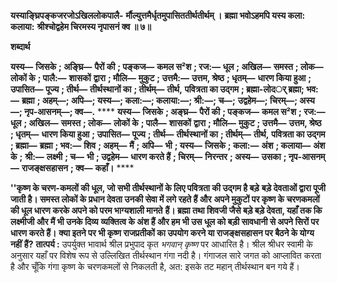 **यस्याङ्घ्रिपङ्कजरजोऽखिललोकपालै-** **र्मौल्युत्तमैर्धृतमुपासिततीर्थतीर्थम् ।** **ब्रह्मा भवोऽहमपि यस्य कला: कलाया:** **श्रीश्चोद्वहेम चिरमस्य नृपासनं क्व ॥ ७॥** 

**शब्दार्थ** 

**यस्य—** **जिसके** **; अङ्घ्रि—** **पैरों की** **; पङ्कज—** **कमल स²श** **; रज:—** **धूल** **; अखिल—** **समस्त** **; लोक—** **लोकों के** **; पालै:—** **शासकों** **द्वारा** **; मौलि—** **मुकुट** **; उत्तमै:—** **उत्तम, श्रेष्ठ** **; धृतम्—** **धारण किया हुआ** **; उपासित—** **पूज्य** **; तीर्थ—** **तीर्थस्थानों का** **; तीर्थम्—** **तीर्थ,** **पवित्रता का उद्गम** **; ब्रह्मा-लोदर्् ब्रह्मा; भव:—** **ब्रह्मा** **; अहम्—; अपि—; यस्य—; कला:—; कलाया:—; श्री:—; च—;** **उद्वहेम—; चिरम्—; अस्य—; नृप-आसनम्—; क्व—.** **** **यस्य—** **जिसके** **; अङ्घ्र—** **पैरों की** **; पङ्कज—** **कमल स²श** **; रज:—** **धूल** **; अखिल—** **समस्त** **; लोक—** **लोकों के** **; पालै—** **शासकों** **द्वारा** **; मौलि—** **मुकुट** **; उत्तमै—** **उत्तम, श्रेष्ठ** **; धृतम्—** **धारण किया हुआ** **; उपासित—** **पूज्य** **; तीर्थ—** **तीर्थस्थानों का** **; तीर्थम्—** **तीर्थ,** **पवित्रता का उद्गम** **; ब्रह्मा—** **ब्रह्मा** **; भव:—** **शिव** **; अहम्—** **मैं** **; अपि—** **भी** **; यस्य—** **जिसके** **; कला:—** **अंश** **; कलाया—** **अंश के** **;** **श्री:—** **लक्ष्मी** **; च—** **भी** **; उद्वहेम—** **धारण करते हैं** **; चिरम्—** **निरन्तर** **; अस्य—** **उसका** **; नृप-आसनम्—** **राजङ्क्षसहासन** **; क्व—** **कहाँ।** **** 

**''कृष्ण के चरण-कमलों की धूल, जो सभी तीर्थस्थानों के लिए पवित्रता की उद्गम है बड़े** **बड़े देवताओं द्वारा पूजी जाती है। समस्त लोकों के प्रधान देवता उनकी सेवा में लगे रहते हैं और** **अपने मुकुटों पर कृष्ण के चरणकमलों की धूल धारण करके अपने को परम भाग्यशाली मानते** **हैं। ब्रह्मा तथा शिवजी जैसे बड़े बड़े देवता, यहाँ तक कि लक्ष्मीजी और मैं भी उनके दिव्य** **व्यक्तित्व के अंश हैं और हम भी उस धूल को बड़ी सावधानी से अपने सिरों पर धारण करते हैं।** **क्या इतने पर भी कृष्ण राजप्रतीकों का उपयोग करने या राजङ्क्षसहासन पर बैठने के योग्य नहीं** **हैं?** **तात्पर्य :** उपर्युक्त भावार्थ श्रील प्रभुपाद कृत *भगवान् कृष्ण* पर आधारित है। श्रील श्रीधर स्वामी के अनुसार यहाँ पर विशेष रूप से उल्लिखित तीर्थस्थान गंगा नदी है। गंगाजल सारे जगत को आप्लावित करता है और चूँकि गंगा कृष्ण के चरणकमलों से निकलती है, अत: इसके तट महान् तीर्थस्थान बन गये हैं।  